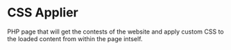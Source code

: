 # CSS Applier

PHP page that will get the contests of the website and apply custom CSS to the loaded content from within the page intself.